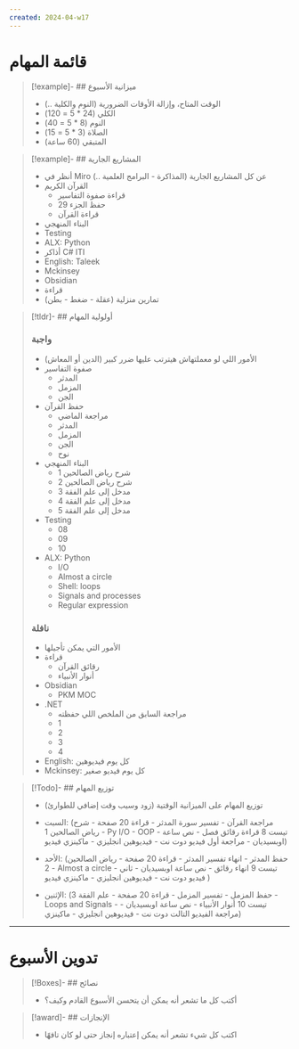 ```yaml
---
created: 2024-04-w17
---
```

# قائمة المهام
>[!example]- ## ميزانية الأسبوع
> - الوقت المتاح، وإزالة الأوقات الضرورية (النوم والكلية ..)
> - الكلي (24 * 5 = 120)
> - النوم (8 * 5 = 40)
> - الصلاة (3 * 5 = 15)
> - المتبقي  (60 ساعة)

>[!example]- ## المشاريع الجارية
>- أنظر في Miro عن كل المشاريع الجارية (المذاكرة - البرامج العلمية ..)
>- القرآن الكريم
>	- قراءة صفوة التفاسير
>	- حفظ الجزء 29
>	- قراءة القرآن
>- البناء المنهجي
>- Testing
>- ALX: Python
>- أذاكر C# ITI
>- English: Taleek
>- Mckinsey
>- Obsidian
>- قراءة
>- تمارين منزلية (عقلة - ضغط - بطن)

>[!tldr]- ## أولولية المهام
> ### واجبة
> - الأمور اللي لو معملتهاش هيترتب عليها ضرر كبير (الدين أو المعاش)
> - صفوة التفاسير
> 	- المدثر 
> 	- المزمل
> 	- الجن
> - حفظ القرآن
> 	- مراجعة الماضي
> 	- المدثر
> 	- المزمل 
> 	- الجن
> 	- نوح
> - البناء المنهجي
> 	- شرح رياض الصالحين 1
> 	- شرح رياض الصالحين 2
> 	- مدخل إلى علم الفقة 3
> 	- مدخل إلى علم الفقة 4
> 	- مدخل إلى علم الفقة 5
> - Testing
> 	- 08
> 	- 09
> 	- 10
> - ALX: Python
> 	- I/O
> 	- Almost a circle
> 	- Shell: loops
> 	- Signals and processes
> 	- Regular expression
> ### نافلة
> - الأمور التي يمكن تأجيلها
> - قراءة
> 	- رقائق القرآن 
> 	- أنوار الأنبياء
> - Obsidian
> 	- PKM MOC
> - .NET
> 	- مراجعة السابق من الملخص اللي حفظته
> 	- 1
> 	- 2
> 	- 3
> 	- 4
> - English: كل يوم فيديوهين
> - Mckinsey: كل يوم فيديو صغير

> [!Todo]- ## توزيع المهام
> - توزيع المهام على الميزانية الوقتية (زود وسيب وقت إضافي للطوارئ)
> - السبت: (مراجعة القرآن - تفسير سورة المدثر - قراءة 20 صفحة - شرح رياض الصالحين 1 - Py I/O - OOP - تيست 8
قراءة رقائق فصل - نص ساعة اوبسيديان - مراجعة أول فيديو دوت نت - فيديوهين انجليزي - ماكينزي فيديو)
>
>- الأحد: (حفظ المدثر - انهاء تفسير المدثر - قراءة 20 صفحة - رياض الصالحين 2 - Almost a circle -  تيست 9
>  انهاء رقائق - نص ساعة اوبسيديان - ثاني فيديو دوت نت - فيديوهين انجليزي - ماكينزي فيديو )
> 
> - الإثنين: (حفظ المزمل - تفسير المزمل - قراءة 20 صفحة - علم الفقة 3 - Loops and Signals - تيست 10
>   أنوار الأنبياء - نص ساعة اوبسيديان - مراجعة الفيديو التالت دوت نت - فيديوهين انجليزي - ماكينزي)

---
# تدوين الأسبوع
> [!Boxes]- ## نصائح
> - أكتب كل ما تشعر أنه يمكن أن يتحسن الأسبوع القادم وكيف؟

>[!award]- ## الإنجازات
> - اكتب كل شيء تشعر أنه يمكن إعتباره إنجاز حتى لو كان تافهًا
